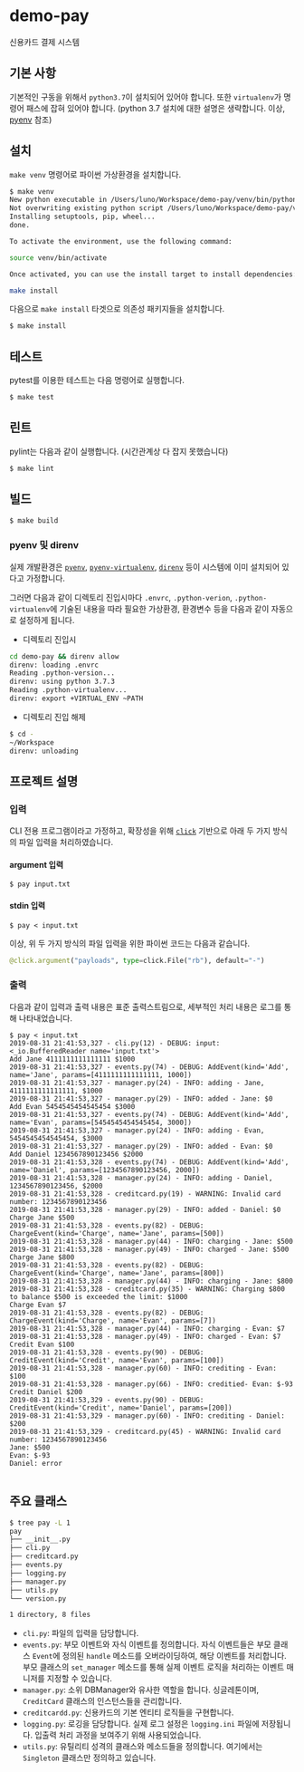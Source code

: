 # demo-pay

신용카드 결제 시스템

## 기본 사항

기본적인 구동을 위해서 `python3.7`이 설치되어 있어야 합니다. 또한 `virtualenv`가 명령어 패스에 잡혀 있어야 합니다. (python 3.7 설치에 대한 설명은 생략합니다. 이상, [pyenv](https://github.com/pyenv/pyenv) 참조)

## 설치

`make venv` 명령어로 파이썬 가상환경을 설치합니다. 

```sh
$ make venv
New python executable in /Users/luno/Workspace/demo-pay/venv/bin/python3.7
Not overwriting existing python script /Users/luno/Workspace/demo-pay/venv/bin/python (you must use /Users/luno/Workspace/demo-pay/venv/bin/python3.7)
Installing setuptools, pip, wheel...
done.

To activate the environment, use the following command:

source venv/bin/activate

Once activated, you can use the install target to install dependencies:

make install
```

다음으로 `make install` 타겟으로 의존성 패키지들을 설치합니다.

```sh
$ make install
```

## 테스트

pytest를 이용한 테스트는 다음 명령어로 실행합니다.

```sh
$ make test
```

## 린트

pylint는 다음과 같이 실행합니다. (시간관계상 다 잡지 못했습니다)

```sh
$ make lint
```

## 빌드

```sh
$ make build
```

### pyenv 및 direnv

실제 개발환경은 [`pyenv`](https://github.com/pyenv/pyenv), [`pyenv-virtualenv`](https://github.com/pyenv/pyenv-virtualenv), [`direnv`](https://direnv.net/) 등이 시스템에 이미 설치되어 있다고 가정합니다. 

그러면 다음과 같이 디렉토리 진입시마다 `.envrc`, `.python-verion`, `.python-virtualenv`에 기술된 내용을 따라 필요한 가상환경, 환경변수 등을 다음과 같이 자동으로 설정하게 됩니다.

- 디렉토리 진입시

```sh
cd demo-pay && direnv allow
direnv: loading .envrc
Reading .python-version...
direnv: using python 3.7.3
Reading .python-virtualenv...
direnv: export +VIRTUAL_ENV ~PATH
```
- 디렉토리 진입 해제

```sh
$ cd -
~/Workspace
direnv: unloading
```

## 프로젝트 설명

### 입력

CLI 전용 프로그램이라고 가정하고, 확장성을 위해 [`click`](https://github.com/pallets/click) 기반으로 아래 두 가지 방식의 파일 입력을 처리하였습니다.

#### argument 입력
```
$ pay input.txt
```

#### stdin 입력
```
$ pay < input.txt
```

이상, 위 두 가지 방식의 파일 입력을 위한 파이썬 코드는 다음과 같습니다.

```python
@click.argument("payloads", type=click.File("rb"), default="-")
```

### 출력

다음과 같이 입력과 출력 내용은 표준 출력스트림으로, 세부적인 처리 내용은 로그를 통해 나타내었습니다.

```shell
$ pay < input.txt
2019-08-31 21:41:53,327 - cli.py(12) - DEBUG: input: <_io.BufferedReader name='input.txt'>
Add Jane 4111111111111111 $1000
2019-08-31 21:41:53,327 - events.py(74) - DEBUG: AddEvent(kind='Add', name='Jane', params=[4111111111111111, 1000])
2019-08-31 21:41:53,327 - manager.py(24) - INFO: adding - Jane, 4111111111111111, $1000
2019-08-31 21:41:53,327 - manager.py(29) - INFO: added - Jane: $0
Add Evan 5454545454545454 $3000
2019-08-31 21:41:53,327 - events.py(74) - DEBUG: AddEvent(kind='Add', name='Evan', params=[5454545454545454, 3000])
2019-08-31 21:41:53,327 - manager.py(24) - INFO: adding - Evan, 5454545454545454, $3000
2019-08-31 21:41:53,327 - manager.py(29) - INFO: added - Evan: $0
Add Daniel 1234567890123456 $2000
2019-08-31 21:41:53,328 - events.py(74) - DEBUG: AddEvent(kind='Add', name='Daniel', params=[1234567890123456, 2000])
2019-08-31 21:41:53,328 - manager.py(24) - INFO: adding - Daniel, 1234567890123456, $2000
2019-08-31 21:41:53,328 - creditcard.py(19) - WARNING: Invalid card number: 1234567890123456
2019-08-31 21:41:53,328 - manager.py(29) - INFO: added - Daniel: $0
Charge Jane $500
2019-08-31 21:41:53,328 - events.py(82) - DEBUG: ChargeEvent(kind='Charge', name='Jane', params=[500])
2019-08-31 21:41:53,328 - manager.py(44) - INFO: charging - Jane: $500
2019-08-31 21:41:53,328 - manager.py(49) - INFO: charged - Jane: $500
Charge Jane $800
2019-08-31 21:41:53,328 - events.py(82) - DEBUG: ChargeEvent(kind='Charge', name='Jane', params=[800])
2019-08-31 21:41:53,328 - manager.py(44) - INFO: charging - Jane: $800
2019-08-31 21:41:53,328 - creditcard.py(35) - WARNING: Charging $800 to balance $500 is exceeded the limit: $1000
Charge Evan $7
2019-08-31 21:41:53,328 - events.py(82) - DEBUG: ChargeEvent(kind='Charge', name='Evan', params=[7])
2019-08-31 21:41:53,328 - manager.py(44) - INFO: charging - Evan: $7
2019-08-31 21:41:53,328 - manager.py(49) - INFO: charged - Evan: $7
Credit Evan $100
2019-08-31 21:41:53,328 - events.py(90) - DEBUG: CreditEvent(kind='Credit', name='Evan', params=[100])
2019-08-31 21:41:53,328 - manager.py(60) - INFO: crediting - Evan: $100
2019-08-31 21:41:53,328 - manager.py(66) - INFO: creditied- Evan: $-93
Credit Daniel $200
2019-08-31 21:41:53,329 - events.py(90) - DEBUG: CreditEvent(kind='Credit', name='Daniel', params=[200])
2019-08-31 21:41:53,329 - manager.py(60) - INFO: crediting - Daniel: $200
2019-08-31 21:41:53,329 - creditcard.py(45) - WARNING: Invalid card number: 1234567890123456
Jane: $500
Evan: $-93
Daniel: error


```

## 주요 클래스

```sh
$ tree pay -L 1
pay
├── __init__.py
├── cli.py
├── creditcard.py
├── events.py
├── logging.py
├── manager.py
├── utils.py
└── version.py

1 directory, 8 files
```

- `cli.py`: 파일의 입력을 담당합니다.
- `events.py`: 부모 이벤트와 자식 이벤트를 정의합니다. 자식 이벤트들은 부모 클래스 `Event`에 정의된 `handle` 메소드를 오버라이딩하여, 해당 이벤트를 처리합니다. 부모 클래스의 `set_manager` 메소드를 통해 실제 이벤트 로직을 처리하는 이벤트 매니저를 지정할 수 있습니다.
- `manager.py`: 소위 DBManager와 유사한 역할을 합니다. 싱글레톤이며, `CreditCard` 클래스의 인스턴스들을 관리합니다.
- `creditcardd.py`: 신용카드의 기본 엔티티 로직들을 구현합니다.
- `logging.py`: 로깅을 담당합니다. 실제 로그 설정은 `logging.ini` 파일에 저장됩니다. 입출력 처리 과정을 보여주기 위해 사용되었습니다.
- `utils.py`: 유틸리티 성격의 클래스와 메소드들을 정의합니다. 여기에서는 `Singleton` 클래스만 정의하고 있습니다.